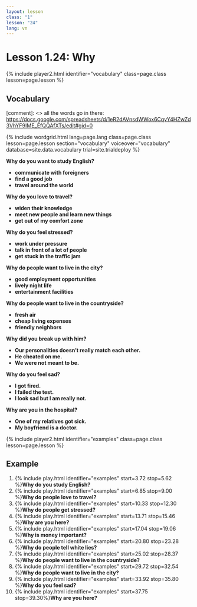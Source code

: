 ```yaml
---
layout: lesson
class: "1"
lesson: "24"
lang: vn
---
```



# Lesson 1.24: Why


{% include player2.html identifier="vocabulary" class=page.class lesson=page.lesson %}
## Vocabulary 

[comment]: <>  all the words go in there: https://docs.google.com/spreadsheets/d/1eR2dAVnsdWWox6CqvY4HZwZd3VhYF9IME_EfQQAfXTs/edit#gid=0

{% include wordgrid.html lang=page.lang
		class=page.class 
		lesson=page.lesson 
		section="vocabulary"
		voiceover="vocabulary"
		database=site.data.vocabulary 
		trial=site.trialdeploy %}
		
**Why do you want to study English?**

-  **communicate with foreigners**
-  **find a good job** 
-  **travel around the world**   

**Why do you love to travel?**

-  **widen their knowledge** 
-  **meet new people and learn new things**
-  **get out of my comfort zone**
   
**Why do you feel stressed?**

-  **work under pressure** 
-  **talk in front of a lot of people** 
-  **get stuck in the traffic jam**    

**Why do people want to live in the city?**

- **good employment opportunities** 
- **lively night life** 
- **entertainment facilities** 

**Why do people want to live in the countryside?**

- **fresh air**
- **cheap living expenses**
- **friendly neighbors** 

**Why did you break up with him?**

-  **Our personalities doesn’t really match each other.** 
-  **He cheated on me.** 
-  **We were not meant to be.**    

**Why do you feel sad?**
-  **I got fired.**
-  **I failed the test.** 
-  **I look sad but I am really not.**    

**Why are you in the hospital?**

-  **One of my relatives got sick.** 
-  **My boyfriend is a doctor.** 




{% include player2.html identifier="examples" class=page.class lesson=page.lesson %}

## Example
1. {% include play.html identifier="examples" start=3.72 stop=5.62 %}**Why do you study English?**
2. {% include play.html identifier="examples" start=6.85 stop=9.00 %}**Why do people love to travel?**
3.  {% include play.html identifier="examples" start=10.33 stop=12.30 %}**Why do people get stressed?**
4.  {% include play.html identifier="examples" start=13.71 stop=15.46 %}**Why are you here?**
5. {% include play.html identifier="examples" start=17.04 stop=19.06 %}**Why is money important?**
6.  {% include play.html identifier="examples" start=20.80 stop=23.28 %}**Why do people tell white lies?**
7.  {% include play.html identifier="examples" start=25.02 stop=28.37 %}**Why do people want to live in the countryside?**
8.  {% include play.html identifier="examples" start=29.72 stop=32.54 %}**Why do people want to live in the city?**
9. {% include play.html identifier="examples" start=33.92 stop=35.80 %}**Why do you feel sad?**
10. {% include play.html identifier="examples" start=37.75 stop=39.30%}**Why are you here?**
